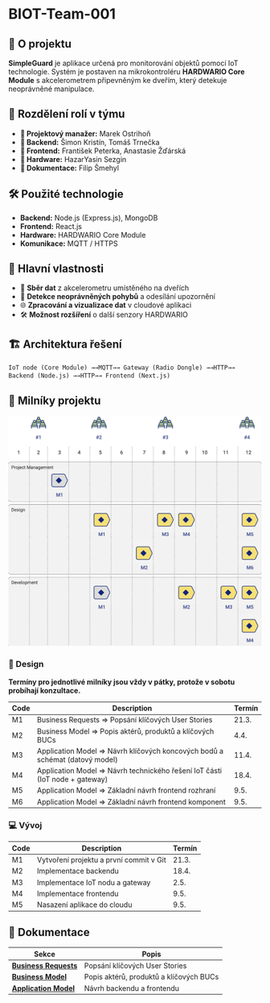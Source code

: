 # BIOT-Team-001

## 📌 O projektu

**SimpleGuard** je aplikace určená pro monitorování objektů pomocí IoT technologie. Systém je postaven na mikrokontroléru **HARDWARIO Core Module** s akcelerometrem připevněným ke dveřím, který detekuje neoprávněné manipulace.

## 👥 Rozdělení rolí v týmu

- **🔹 Projektový manažer:** Marek Ostrihoň  
- **🔹 Backend:** Šimon Kristín, Tomáš Trnečka  
- **🔹 Frontend:** František Peterka, Anastasie Žďárská
- **🔹 Hardware:** HazarYasin Sezgin  
- **🔹 Dokumentace:** Filip Šmehyl

## 🛠 Použité technologie

- **Backend:** Node.js (Express.js), MongoDB  
- **Frontend:** React.js  
- **Hardware:** HARDWARIO Core Module  
- **Komunikace:** MQTT / HTTPS  

## 🚀 Hlavní vlastnosti

- 📡 **Sběr dat** z akcelerometru umístěného na dveřích  
- 🔔 **Detekce neoprávněných pohybů** a odesílání upozornění  
- 🌐 **Zpracování a vizualizace dat** v cloudové aplikaci  
- 🛠 **Možnost rozšíření** o další senzory HARDWARIO  

## 🏗 Architektura řešení

```plaintext
IoT node (Core Module) →→MQTT→→ Gateway (Radio Dongle) →→HTTP→→ Backend (Node.js) →→HTTP→→ Frontend (Next.js)
```



## 📅 Milníky projektu

<div align="center">
 <img src="/BIOT.png" width="600px">
</div>

### 🎨 Design

**Termíny pro jednotlivé milníky jsou vždy v pátky, protože v sobotu probíhají konzultace.**

| **Code** | **Description** | **Termín** |
|----------|---------------------------------------------------------------|----------|
| M1       | Business Requests ⇒ Popsání klíčových User Stories             | 21.3.    |
| M2       | Business Model ⇒ Popis aktérů, produktů a klíčových BUCs       | 4.4.    |
| M3       | Application Model ⇒ Návrh klíčových koncových bodů a schémat (datový model) | 11.4.    |
| M4       | Application Model ⇒ Návrh technického řešení IoT části (IoT node + gateway) | 18.4.    |
| M5       | Application Model ⇒ Základní návrh frontend rozhraní           | 9.5.    |
| M6       | Application Model ⇒ Základní návrh frontend komponent          | 9.5.    |

### 💻 Vývoj

| **Code** | **Description** | **Termín** |
|----------|--------------------------------------------------|----------|
| M1       | Vytvoření projektu a první commit v Git         | 21.3.    |
| M2       | Implementace backendu                           | 18.4.    |
| M3       | Implementace IoT nodu a gateway                 | 2.5.    |
| M4       | Implementace frontendu                         | 9.5.    |
| M5       | Nasazení aplikace do cloudu                    | 9.5.    |


## 🔗 Dokumentace

| **Sekce**               | **Popis**                                       |
|-------------------------|------------------------------------------------|
| <a href="https://uuapp.plus4u.net/uu-managementkit-maing02/38744216cb324edca986789798259ba9/document?oid=67c7641212501e7e1b9ec04e&pageOid=67c7641b68cbf80542ebd682" target="_blank">**Business Requests**</a>   | Popsání klíčových User Stories                 |
| <a href="https://uuapp.plus4u.net/uu-managementkit-maing02/38744216cb324edca986789798259ba9/document?oid=67c74c4f12501e7e1b9e53bc&pageOid=67c74c5868cbf80542eb6b19" target="_blank">**Business Model**</a>         | Popis aktérů, produktů a klíčových BUCs        |
| <a href="https://uuapp.plus4u.net/uu-managementkit-maing02/38744216cb324edca986789798259ba9/document?oid=67c74c4468cbf80542eb6987&pageOid=67c74c4b12501e7e1b9e533f" target="_blank">**Application Model**</a>   | Návrh backendu a frontendu       |
